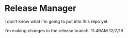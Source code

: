# Release Manager
I don't know what I'm going to put into this repo yet.

I'm making changes to the release branch. 11:49AM 12/7/18
